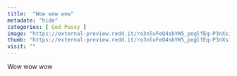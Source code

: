 ```yaml
---
title:  "Wow wow wow"
metadate: "hide"
categories: [ God Pussy ]
image: "https://external-preview.redd.it/ro3nluFeQ4sbYW5_poglfEq-P3nXsiB2JqbaU9mmLG0.jpg?auto=webp&s=9d6365e8c7045e9e3e7cd686f386b6efefcbb529"
thumb: "https://external-preview.redd.it/ro3nluFeQ4sbYW5_poglfEq-P3nXsiB2JqbaU9mmLG0.jpg?width=1080&crop=smart&auto=webp&s=8b960600dcb4272bb85f734df691e219215575f6"
visit: ""
---
```

Wow wow wow
